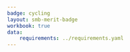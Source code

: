 ```yaml
---
badge: cycling
layout: smb-merit-badge
workbook: true
data:
    requirements: ../requirements.yaml
---
```


